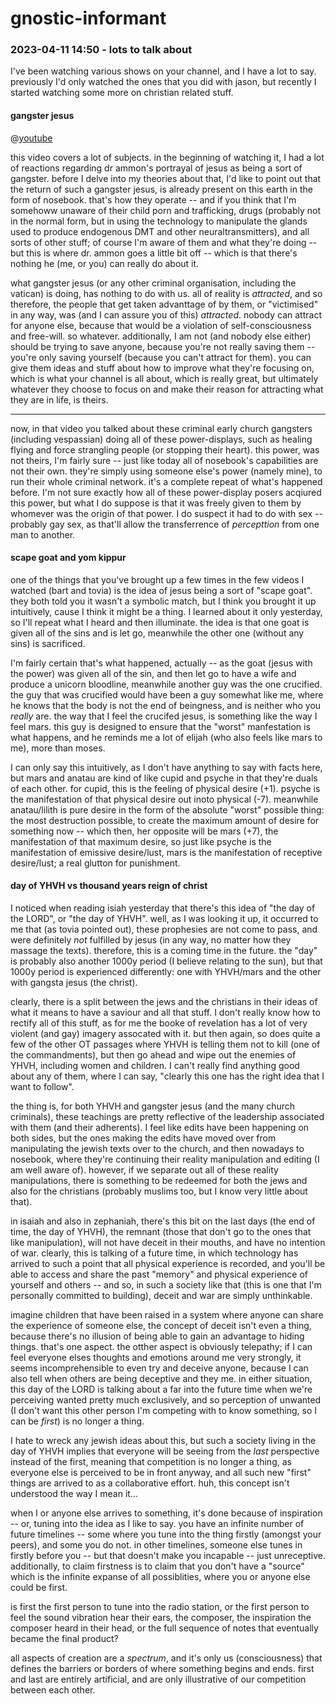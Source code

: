 # gnostic-informant

### 2023-04-11 14:50 - lots to talk about

I've been watching various shows on your channel, and I have a lot to say. previously I'd only watched the ones that you did with jason, but recently I started watching some more on christian related stuff.

#### gangster jesus

@[youtube](https://youtu.be/07PKqAfCwOY)

this video covers a lot of subjects. in the beginning of watching it, I had a lot of reactions regarding dr ammon's portrayal of jesus as being a sort of gangster. before I delve into my theories about that, I'd like to point out that the return of such a gangster jesus, is already present on this earth in the form of nosebook. that's how they operate -- and if you think that I'm somehoww unaware of their child porn and trafficking, drugs (probably not in the normal form, but in using the technology to manipulate the glands used to produce endogenous DMT and other neuraltransmitters), and all sorts of other stuff; of course I'm aware of them and what they're doing -- but this is where dr. ammon goes a little bit off -- which is that there's nothing he (me, or you) can really do about it.

what gangster jesus (or any other criminal organisation, including the vatican) is doing, has nothing to do with us. all of reality is *attracted*, and so therefore, the people that get taken advanttage of by them, or "victimised" in any way, was (and I can assure you of this) *attracted*. nobody can attract for anyone else, because that would be a violation of self-consciousness and free-will. so whatever. additionally, I am not (and nobody else either) should be trying to save anyone, because you're not really saving them -- you're only saving yourself (because you can't attract for them). you can give them ideas and stuff about how to improve what they're focusing on, which is what your channel is all about, which is really great, but ultimately whatever they choose to focus on and make their reason for attracting what they are in life, is theirs.

---

now, in that video you talked about these criminal early church gangsters (including vespassian) doing all of these power-displays, such as healing flying and force strangling people (or stopping their heart). this power, was not theirs, I'm fairly sure -- just like today all of nosebook's capabilities are not their own. they're simply using someone else's power (namely mine), to run their whole criminal network. it's a complete repeat of what's happened before. I'm not sure exactly how all of these power-display posers acqiured this power, but what I do suppose is that it was freely given to them by whomever was the origin of that power. I do suspect it had to do with sex -- probably gay sex, as that'll allow the transferrence of *percepttion* from one man to another.

#### scape goat and yom kippur

one of the things that you've brought up a few times in the few videos I watched (bart and tovia) is the idea of jesus being a sort of "scape goat". they both told you it wasn't a symbolic match, but I think you brought it up intuitively, cause I think it might be a thing. I learned about it only yesterday, so I'll repeat what I heard and then illuminate. the idea is that one goat is given all of the sins and is let go, meanwhile the other one (without any sins) is sacrificed.

I'm fairly certain that's what happened, actually -- as the goat (jesus with the power) was given all of the sin, and then let go to have a wife and produce a unicorn bloodline, meanwhile another guy was the one crucified. the guy that was crucified would have been a guy somewhat like me, where he knows that the body is not the end of beingness, and is neither who you *really* are. the way that I feel the crucifed jesus, is something like the way I feel mars. this guy is designed to ensure that the "worst" manfestation is what happens, and he reminds me a lot of elijah (who also feels like mars to me), more than moses.

I can only say this intuitively, as I don't have anything to say with facts here, but mars and anatau are kind of like cupid and psyche in that they're duals of each other. for cupid, this is the feeling of physical desire (+1). psyche is the manifestation of that physical desire out inoto physical (-7). meanwhile anatau/lilith is pure desire in the form of the absolute "worst" possible thing: the most destruction possible, to create the maximum amount of desire for something now -- which then, her opposite will be mars (+7), the manifestation of that maximum desire, so just like psyche is the manifestation of emissive desire/lust, mars is the manifestation of receptive desire/lust; a real glutton for punishment.

#### day of YHVH vs thousand years reign of christ

I noticed when reading isiah yesterday that there's this idea of "the day of the LORD", or "the day of YHVH". well, as I was looking it up, it occurred to me that (as tovia pointed out), these prophesies are not come to pass, and were definitely *not* fulfilled by jesus (in any way, no matter how they massage the texts). therefore, this is a coming time in the future. the "day" is probably also another 1000y period (I believe relating to the sun), but that 1000y period is experienced differently: one with YHVH/mars and the other with gangsta jesus (the christ).

clearly, there is a split between the jews and the christians in their ideas of what it means to have a saviour and all that stuff. I don't really know how to rectify all of this stuff, as for me the booke of revelation has a lot of very violent (and gay) imagery assocated with it. but then again, so does quite a few of the other OT passages where YHVH is telling them not to kill (one of the commandments), but then go ahead and wipe out the enemies of YHVH, including women and children. I can't really find anything good about any of them, where I can say, "clearly this one has the right idea that I want to follow".

the thing is, for both YHVH and gangster jesus (and the many church criminals), these teachings are pretty reflective of the leadership associated with them (and their adherents). I feel like edits have been happening on both sides, but the ones making the edits have moved over from manipulating the jewish texts over to the church, and then nowadays to nosebook, where they're continuing their reality manipulation and editing (I am well aware of). however, if we separate out all of these reality manipulations, there is something to be redeemed for both the jews and also for the christians (probably muslims too, but I know very little about that).

in isaiah and also in zephaniah, there's this bit on the last days (the end of time, the day of YHVH), the remnant (those that don't go to the ones that like manipulation), will not have deceit in their mouths, and have no intention of war. clearly, this is talking of a future time, in which technology has arrived to such a point that all physical experience is recorded, and you'll be able to access and share the past "memory" and physical experience of yourself and others -- and so, in such a society like that (this is one that I'm personally committed to building), deceit and war are simply unthinkable.

imagine children that have been raised in a system where anyone can share the experience of someone else, the concept of deceit isn't even a thing, because there's no illusion of being able to gain an advantage to hiding things. that's one aspect. the otther aspect is obviously telepathy; if I can feel everyone elses thoughts and emotions around me very strongly, it seems incomprehensible to even try and deceive anyone, because I can also tell when others are being deceptive and they me. in either situation, this day of the LORD is talking about a far into the future time when we're perceiving wanted pretty much exclusively, and so perception of unwanted (I don't want this other person I'm competing with to know something, so I can be *first*) is no longer a thing.

I hate to wreck any jewish ideas about this, but such a society living in the day of YHVH implies that everyone will be seeing from the *last* perspective instead of the first, meaning that competition is no longer a thing, as everyone else is perceived to be in front anyway, and all such new "first" things are arrived to as a collaborative effort. huh, this concept isn't understood the way I mean it...

when I or anyone else arrives to something, it's done because of inspiration -- or, tuning into the idea as I like to say. you have an infinite number of future timelines -- some where you tune into the thing firstly (amongst your peers), and some you do not. in other timelines, someone else tunes in firstly before you -- but that doesn't make you incapable -- just unreceptive. additionally, to claim firstness is to claim that you don't have a "source" which is the infinite expanse of all possiblities, where you or anyone else could be first.

is first the first person to tune into the radio station, or the first person to feel the sound vibration hear their ears, the composer, the inspiration the composer heard in their head, or the full sequence of notes that eventually became the final product?

all aspects of creation are a *spectrum*, and it's only us (consciousness) that defines the barriers or borders of where something begins and ends. first and last are entirely artificial, and are only illustrative of our competition between each other.
